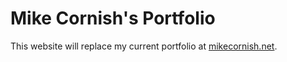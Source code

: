 # Mike Cornish's Portfolio
This website will replace my current portfolio at [mikecornish.net](http://mikecornish.net).
